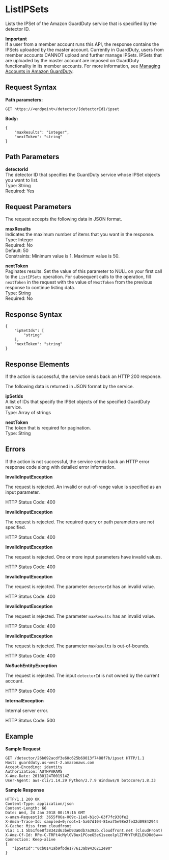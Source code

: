 # ListIPSets<a name="list-ip-set"></a>

Lists the IPSet of the Amazon GuardDuty service that is specified by the detector ID\. 

**Important**  
If a user from a member account runs this API, the response contains the IPSets uploaded by the master account\. Currently in GuardDuty, users from member accounts CANNOT upload and further manage IPSets\. IPSets that are uploaded by the master account are imposed on GuardDuty functionality in its member accounts\. For more information, see [Managing Accounts in Amazon GuardDuty](guardduty_accounts.md)\.

## Request Syntax<a name="list-ip-set-request-syntax"></a>

**Path parameters:**

```
GET https://<endpoint>/detector/{detectorId}/ipset
```

**Body:**

```
{
    "maxResults": "integer",
    "nextToken": "string"
}
```

## Path Parameters<a name="list-ip-set-path-parameters"></a>

**detectorId**  
The detector ID that specifies the GuardDuty service whose IPSet objects you want to list\.  
Type: String  
Required: Yes

## Request Parameters<a name="list-ip-set-request-parameters"></a>

The request accepts the following data in JSON format\.

**maxResults**  
Indicates the maximum number of items that you want in the response\.  
Type: Integer  
Required: No  
Default: 50  
Constraints: Minimum value is 1\. Maximum value is 50\.

**nextToken**  
Paginates results\. Set the value of this parameter to NULL on your first call to the `ListIPSets` operation\. For subsequent calls to the operation, fill `nextToken` in the request with the value of `NextToken` from the previous response to continue listing data\.  
Type: String  
Required: No

## Response Syntax<a name="list-ip-set-response-syntax"></a>

```
{
    "ipSetIds": [
        "string"
    ],
    "nextToken": "string"
}
```

## Response Elements<a name="list-ip-set-response-parameters"></a>

If the action is successful, the service sends back an HTTP 200 response\.

The following data is returned in JSON format by the service\.

**ipSetIds**  
A list of IDs that specify the IPSet objects of the specified GuardDuty service\.  
Type: Array of strings

**nextToken**  
The token that is required for pagination\.  
Type: String

## Errors<a name="list-ip-set-errors"></a>

If the action is not successful, the service sends back an HTTP error response code along with detailed error information\.

**InvalidInputException**

The request is rejected\. An invalid or out\-of\-range value is specified as an input parameter\.

HTTP Status Code: 400 

**InvalidInputException**

The request is rejected\. The required query or path parameters are not specified\.

HTTP Status Code: 400 

**InvalidInputException**

The request is rejected\. One or more input parameters have invalid values\.

HTTP Status Code: 400 

**InvalidInputException**

The request is rejected\. The parameter `detectorId` has an invalid value\.

HTTP Status Code: 400 

**InvalidInputException**

The request is rejected\. The parameter `maxResults` has an invalid value\.

HTTP Status Code: 400 

**InvalidInputException**

The request is rejected\. The parameter `maxResults` is out\-of\-bounds\.

HTTP Status Code: 400 

**NoSuchEntityException**

The request is rejected\. The input `detectorId` is not owned by the current account\.

HTTP Status Code: 400 

**InternalException**

Internal server error\.

HTTP Status Code: 500 

## Example<a name="get-ip-set-example"></a>

**Sample Request**

```
GET /detector/26b092acdf3e60c625b69013f7488f7b/ipset HTTP/1.1
Host: guardduty.us-west-2.amazonaws.com
Accept-Encoding: identity
Authorization: AUTHPARAMS
X-Amz-Date: 20180124T001914Z
User-Agent: aws-cli/1.14.29 Python/2.7.9 Windows/8 botocore/1.8.33
```

**Sample Response**

```
HTTP/1.1 200 OK
Content-Type: application/json
Content-Length: 66
Date: Wed, 24 Jan 2018 00:19:16 GMT
x-amzn-RequestId: 3655f06a-009c-11e8-b1c0-63f7fc930fe2
X-Amzn-Trace-Id: sampled=0;root=1-5a67d104-81ea75e98e2fe32d09842944
X-Cache: Miss from cloudfront
Via: 1.1 5b51f6e8f38342d63beb93a0db7a392b.cloudfront.net (CloudFront)
X-Amz-Cf-Id: RPe-C-TRFt4cMylGV8ux1PCoeG5eK1seeolplZTVhYTtRZLEkDUd6w==
Connection: Keep-alive
{  
   "ipSetId":"0cb0141ab9fbde177613ab9436212e90"
}
```